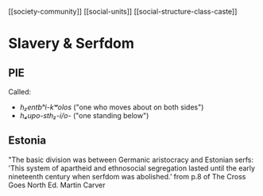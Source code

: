 [[society-community]]
[[social-units]]
[[social-structure-class-caste]]
# Slavery & Serfdom
## PIE
Called:
- *h₂entbʰi-kʷolos* ("one who moves about on both sides")
- *h₄upo-sth₂-i/o-* ("one standing below")
## Estonia
"The basic division was between Germanic aristocracy and Estonian serfs: 'This system of apartheid and ethnosocial segregation lasted until the early nineteenth century when serfdom was abolished.’ from p.8 of The Cross Goes North Ed. Martin Carver